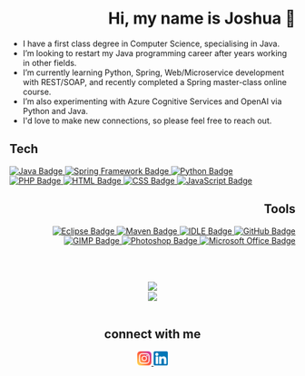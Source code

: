 <html>
<body>

<div id="intro">

<div id="hello" align="right">

<h1>
  Hi, my name is Joshua 👋
</h1>
<!--
<a href="https://www.instagram..com/joshua.w.87">
  <img height="25" width="auto" src="images/instagram/instagram_square.png" alt="Instagram Badge"/>
</a>
<a href="https://www.linkedin.com/in/joshua-woodyatt/">
  <img height="25" width="auto" src="images/linkedin/linkedin_square_white.png" alt="LinkedIn Badge"/>
</a>
-->

</div>

<ul>

  <li>
    I have a first class degree in Computer Science, specialising in Java.
  </li>

  <li>
    I’m looking to restart my Java programming career after years working in other fields.
  </li>

  <li>
    I’m currently learning Python, Spring, Web/Microservice development with REST/SOAP, and recently completed a Spring master-class online course.
  </li>
  
  <li>
    I’m also experimenting with Azure Cognitive Services and OpenAI via Python and Java.
  </li>

  <li>
    I'd love to make new connections, so please feel free to reach out.
  </li>
</ul>

</div>

<div id="badges">

<div id="tech">

<h2>Tech</h2>

  <a href="https://www.java.com/en/">
    <img height="25" width="auto" src="https://img.shields.io/badge/Java-red?logo=Java&logoColor=white" alt="Java Badge"/>
  </a>
  <a href="https://spring.io/">
    <img height="25" width="auto" src="https://img.shields.io/badge/Spring-green?logo=Spring&logoColor=white" alt="Spring Framework Badge"/>
  </a>
  <a href="https://www.python.org/">
    <img height="25" width="auto" src="https://img.shields.io/badge/Python-blue?logo=Python&logoColor=white" alt="Python Badge"/>
  </a>

  <br>

  <a href="https://www.php.net/">
    <img height="25" width="auto" src="https://img.shields.io/badge/PHP-C8A2C8?logo=PHP&logoColor=white" alt="PHP Badge"/>
  </a>
  <a href="https://whatwg.org/">
    <img height="25" width="auto" src="https://img.shields.io/badge/HTML-orange?logo=HTML5&logoColor=white" alt="HTML Badge"/>
  </a>
  <a href="https://www.w3.org/Style/CSS/Overview.en.html">
    <img height="25" width="auto" src="https://img.shields.io/badge/CSS-blue?logo=CSS3&logoColor=white" alt="CSS Badge"/>
  </a>
  <a href="https://www.javascript.com/">
    <img height="25" width="auto" src="https://img.shields.io/badge/JavaScript-yellow?logo=JavaScript&logoColor=white" alt="JavaScript Badge"/>
  </a>

</div>

<div id="tools" align="right">

  <h2>Tools</h2>

  <a href="https://www.eclipse.org/ide/">
    <img height="25" width="auto" src="https://img.shields.io/badge/Eclipse-purple?logo=Eclipse&logoColor=white" alt="Eclipse Badge"/>
  </a>
  <a href="https://maven.apache.org/">
    <img height="25" width="auto" src="https://img.shields.io/badge/Maven-red?logo=Maven&logoColor=white" alt="Maven Badge"/>
  </a>
  <a href="https://docs.python.org/3/library/idle.html#">
    <img height="25" width="auto" src="https://img.shields.io/badge/IDLE-blue?logo=Python&logoColor=white" alt="IDLE Badge"/>
  </a>
  <a href="https://www.github.com/tigjaw">
    <img height="25" width="auto" src="https://img.shields.io/badge/GitHub-black?logo=GitHub&logoColor=white" alt="GitHub Badge"/>
  </a>
  
  <br>
  
  <a href="https://www.gimp.org/">
    <img height="25" width="auto" src="https://img.shields.io/badge/GIMP-967bb6?logo=GIMP&logoColor=white" alt="GIMP Badge"/>
  </a>
  <a href="https://www.adobe.com/uk/products/photoshop.html">
    <img height="25" width="auto" src="https://img.shields.io/badge/Photoshop-4169E1?logo=AdobePhotoshop&logoColor=white" alt="Photoshop Badge"/>
  </a>
  <a href="https://www.microsoft.com/en-gb/microsoft-365">
    <img height="25" width="auto" src="https://img.shields.io/badge/Office-FF0000?logo=MicrosoftOffice&logoColor=white" alt="Microsoft Office Badge"/>
  </a>

</div>

</div>

<br><br>
  
<div id="stats" align="center">

  <a href="https://github.com/Tigjaw">
    <img height="auto" width="450" align="center" src="https://my-github-stats-tigjaw.vercel.app/api?username=Tigjaw&show_icons=true&theme=dark" />
  </a>
  <br>
  <a href="https://github.com/Tigjaw">
    <img height="auto" width="450" align="center" src="https://my-github-stats-tigjaw.vercel.app/api/top-langs/?username=Tigjaw&layout=compact" />
  </a>

</div>

<br>
  
<div id="socials" align="center">

  <h2>connect with me</h2>
<!--
  <img height="25" width="auto" src="https://img.shields.io/badge/personal-work-white?" alt="Work/Personal"/>
-->
  <a href="https://www.instagram.com/joshua.w.87">
    <img height="25" width="auto" src="images/instagram/instagram_square.png" alt="Instagram Badge"/>
  </a>
  <a href="https://www.linkedin.com/in/joshua-woodyatt/">
    <img height="25" width="auto" src="images/linkedin/linkedin_square_white.png" alt="LinkedIn Badge"/>
  </a>
<!--
  <img height="25" width="auto" src="https://img.shields.io/badge/gaming-photography-white?" alt="Virtual Photography"/>
  
  <a href="https://www.instagram.com/iridium_flair">
    <img height="25" width="auto" src="images/instagram/instagram_square.png" alt="Instagram Badge"/>
  </a>
  <a href="https://www.twitter.com/iridium_flair">
    <img height="25" width="auto" src="images/twitter/twitter_square.png" alt="Twitter Badge"/>
  </a>
-->
</div>
  
</body>
</html>

<!---
themes
dark, radical, merko, gruvbox, tokyonight, onedark, cobalt, synthwave, highcontrast, dracula


![Tigjaw's GitHub stats](https://github-readme-stats.vercel.app/api?username=Tigjaw&show_icons=true&theme=dark)
[![Top Langs](https://github-readme-stats.vercel.app/api/top-langs/?username=Tigjaw&layout=compact)](https://github.com/Tigjaw/github-readme-stats)
--->

<!--- - 💞️ I’m looking to collaborate on 
- 📫 How to reach me : woodyatt.joshua@gmail.com

badges:
https://img.shields.io/badge/BRAND-COLOUR?logo=BRAND&logoColor=white

--->

<!---
tigjaw/tigjaw is a ✨ special ✨ repository because its `README.md` (this file) appears on your GitHub profile.
You can click the Preview link to take a look at your changes.
--->

